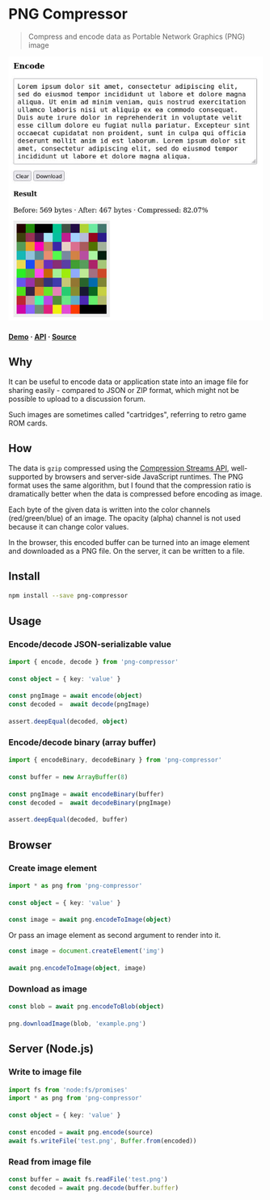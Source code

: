 # PNG Compressor

> Compress and encode data as Portable Network Graphics (PNG) image

![](screenshot.jpg)

#### [Demo](https://eliot-akira.github.io/png-compressor/) · [API](https://eliot-akira.github.io/png-compressor/api/) · [Source](https://github.com/eliot-akira/png-compressor)

## Why

It can be useful to encode data or application state into an image file for sharing easily - compared to JSON or ZIP format, which might not be possible to upload to a discussion forum.

Such images are sometimes called "cartridges", referring to retro game ROM cards.

## How

The data is `gzip` compressed using the [Compression Streams API](https://developer.mozilla.org/en-US/docs/Web/API/Compression_Streams_API), well-supported by browsers and server-side JavaScript runtimes. The PNG format uses the same algorithm, but I found that the compression ratio is dramatically better when the data is compressed before encoding as image.

Each byte of the given data is written into the color channels (red/green/blue) of an image. The opacity (alpha) channel is not used because it can change color values.

In the browser, this encoded buffer can be turned into an image element and downloaded as a PNG file. On the server, it can be written to a file.

## Install

```sh
npm install --save png-compressor
```

## Usage

### Encode/decode JSON-serializable value

```ts
import { encode, decode } from 'png-compressor'

const object = { key: 'value' }

const pngImage = await encode(object)
const decoded =  await decode(pngImage)

assert.deepEqual(decoded, object)
```

### Encode/decode binary (array buffer)

```ts
import { encodeBinary, decodeBinary } from 'png-compressor'

const buffer = new ArrayBuffer(8)

const pngImage = await encodeBinary(buffer)
const decoded =  await decodeBinary(pngImage)

assert.deepEqual(decoded, buffer)
```

## Browser

### Create image element

```ts
import * as png from 'png-compressor'

const object = { key: 'value' }

const image = await png.encodeToImage(object)
```

Or pass an image element as second argument to render into it.

```ts
const image = document.createElement('img')

await png.encodeToImage(object, image)
```

### Download as image

```ts
const blob = await png.encodeToBlob(object)

png.downloadImage(blob, 'example.png')
```

## Server (Node.js)

### Write to image file

```ts
import fs from 'node:fs/promises'
import * as png from 'png-compressor'

const object = { key: 'value' }

const encoded = await png.encode(source)
await fs.writeFile('test.png', Buffer.from(encoded))
```

### Read from image file

```ts
const buffer = await fs.readFile('test.png')
const decoded = await png.decode(buffer.buffer)
```
